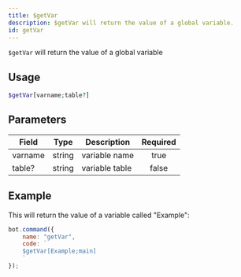 ```yaml
---
title: $getVar
description: $getVar will return the value of a global variable.
id: getVar
---
```


`$getVar` will return the value of a global variable

## Usage

```php
$getVar[varname;table?]
```

## Parameters

| Field   | Type   | Description    | Required |
|---------|--------|----------------|:--------:|
| varname | string | variable name  |   true   |
| table?  | string | variable table |  false   |

## Example

This will return the value of a variable called "Example":

```javascript
bot.command({
    name: "getVar",
    code: `
    $getVar[Example;main]
    `
});
```